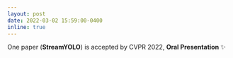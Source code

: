 ```yaml
---
layout: post
date: 2022-03-02 15:59:00-0400
inline: true
---
```


One paper (**StreamYOLO**) is accepted by CVPR 2022, **Oral Presentation** :sparkles:
